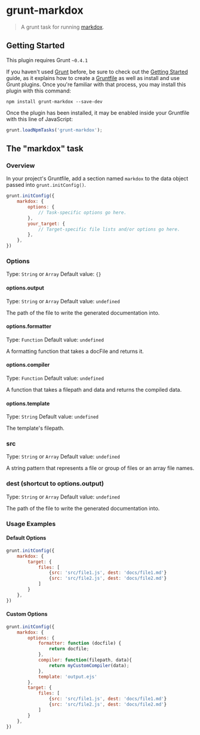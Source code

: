 # grunt-markdox

> A grunt task for running [markdox](https://github.com/cbou/markdox).

## Getting Started
This plugin requires Grunt `~0.4.1`

If you haven't used [Grunt](http://gruntjs.com/) before, be sure to check out the [Getting Started](http://gruntjs.com/getting-started) guide, as it explains how to create a [Gruntfile](http://gruntjs.com/sample-gruntfile) as well as install and use Grunt plugins. Once you're familiar with that process, you may install this plugin with this command:

```shell
npm install grunt-markdox --save-dev
```

Once the plugin has been installed, it may be enabled inside your Gruntfile with this line of JavaScript:

```js
grunt.loadNpmTasks('grunt-markdox');
```

## The "markdox" task

### Overview
In your project's Gruntfile, add a section named `markdox` to the data object passed into `grunt.initConfig()`.

```js
grunt.initConfig({
    markdox: {
        options: {
            // Task-specific options go here.
        },
        your_target: {
            // Target-specific file lists and/or options go here.
        },
    },
})
```

### Options
Type: `String` or `Array`
Default value: `{}`

#### options.output
Type: `String` or `Array`
Default value: `undefined`

The path of the file to write the generated documentation into.

#### options.formatter
Type: `Function`
Default value: `undefined`

A formatting function that takes a docFile and returns it.

#### options.compiler
Type: `Function`
Default value: `undefined`

A function that takes a filepath and data and returns the compiled data.

#### options.template
Type: `String`
Default value: `undefined`

The template's filepath.

### src
Type: `String` or `Array`
Default value: `undefined`

A string pattern that represents a file or group of files or an array file names.

### dest (shortcut to options.output)
Type: `String` or `Array`
Default value: `undefined`

The path of the file to write the generated documentation into.

### Usage Examples

#### Default Options

```js
grunt.initConfig({
    markdox: {
        target: {
            files: [
                {src: 'src/file1.js', dest: 'docs/file1.md'}
                {src: 'src/file2.js', dest: 'docs/file2.md'}
            ]
        }
    },
})
```

#### Custom Options

```js
grunt.initConfig({
    markdox: {
        options: {
            formatter: function (docfile) {
                return docfile;
            },
            compiler: function(filepath, data){
                return myCustomCompiler(data);
            },
            template: 'output.ejs'
        },
        target: {
            files: [
                {src: 'src/file1.js', dest: 'docs/file1.md'}
                {src: 'src/file2.js', dest: 'docs/file2.md'}
            ]
        }
    },
})
```

